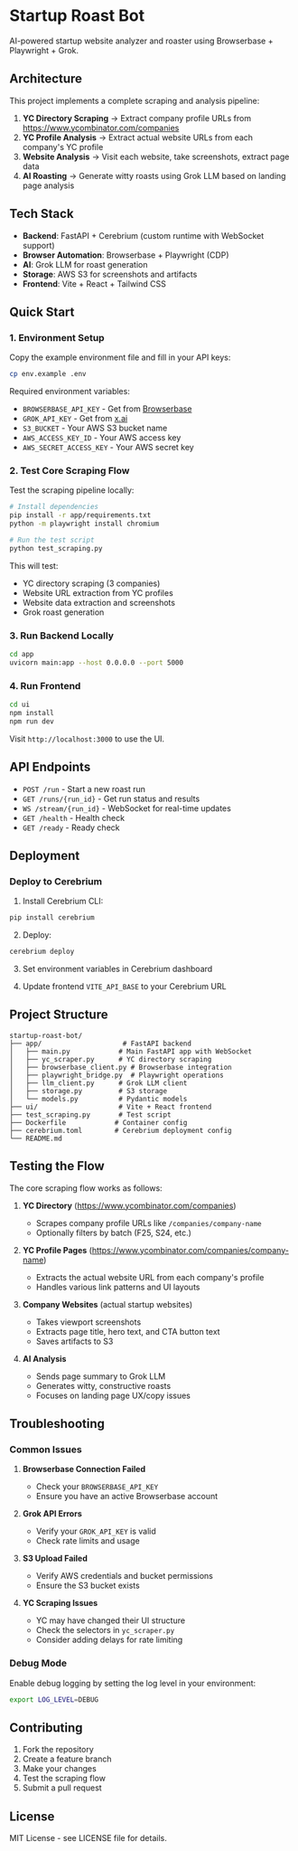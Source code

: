 # Startup Roast Bot

AI-powered startup website analyzer and roaster using Browserbase + Playwright + Grok.

## Architecture

This project implements a complete scraping and analysis pipeline:

1. **YC Directory Scraping** → Extract company profile URLs from https://www.ycombinator.com/companies
2. **YC Profile Analysis** → Extract actual website URLs from each company's YC profile  
3. **Website Analysis** → Visit each website, take screenshots, extract page data
4. **AI Roasting** → Generate witty roasts using Grok LLM based on landing page analysis

## Tech Stack

- **Backend**: FastAPI + Cerebrium (custom runtime with WebSocket support)
- **Browser Automation**: Browserbase + Playwright (CDP)
- **AI**: Grok LLM for roast generation
- **Storage**: AWS S3 for screenshots and artifacts
- **Frontend**: Vite + React + Tailwind CSS

## Quick Start

### 1. Environment Setup

Copy the example environment file and fill in your API keys:

```bash
cp env.example .env
```

Required environment variables:
- `BROWSERBASE_API_KEY` - Get from [Browserbase](https://browserbase.com)
- `GROK_API_KEY` - Get from [x.ai](https://x.ai)
- `S3_BUCKET` - Your AWS S3 bucket name
- `AWS_ACCESS_KEY_ID` - Your AWS access key
- `AWS_SECRET_ACCESS_KEY` - Your AWS secret key

### 2. Test Core Scraping Flow

Test the scraping pipeline locally:

```bash
# Install dependencies
pip install -r app/requirements.txt
python -m playwright install chromium

# Run the test script
python test_scraping.py
```

This will test:
- YC directory scraping (3 companies)
- Website URL extraction from YC profiles
- Website data extraction and screenshots
- Grok roast generation

### 3. Run Backend Locally

```bash
cd app
uvicorn main:app --host 0.0.0.0 --port 5000
```

### 4. Run Frontend

```bash
cd ui
npm install
npm run dev
```

Visit `http://localhost:3000` to use the UI.

## API Endpoints

- `POST /run` - Start a new roast run
- `GET /runs/{run_id}` - Get run status and results
- `WS /stream/{run_id}` - WebSocket for real-time updates
- `GET /health` - Health check
- `GET /ready` - Ready check

## Deployment

### Deploy to Cerebrium

1. Install Cerebrium CLI:
```bash
pip install cerebrium
```

2. Deploy:
```bash
cerebrium deploy
```

3. Set environment variables in Cerebrium dashboard

4. Update frontend `VITE_API_BASE` to your Cerebrium URL

## Project Structure

```
startup-roast-bot/
├── app/                    # FastAPI backend
│   ├── main.py            # Main FastAPI app with WebSocket
│   ├── yc_scraper.py      # YC directory scraping
│   ├── browserbase_client.py # Browserbase integration
│   ├── playwright_bridge.py  # Playwright operations
│   ├── llm_client.py      # Grok LLM client
│   ├── storage.py         # S3 storage
│   └── models.py          # Pydantic models
├── ui/                    # Vite + React frontend
├── test_scraping.py       # Test script
├── Dockerfile            # Container config
├── cerebrium.toml        # Cerebrium deployment config
└── README.md
```

## Testing the Flow

The core scraping flow works as follows:

1. **YC Directory** (https://www.ycombinator.com/companies)
   - Scrapes company profile URLs like `/companies/company-name`
   - Optionally filters by batch (F25, S24, etc.)

2. **YC Profile Pages** (https://www.ycombinator.com/companies/company-name)
   - Extracts the actual website URL from each company's profile
   - Handles various link patterns and UI layouts

3. **Company Websites** (actual startup websites)
   - Takes viewport screenshots
   - Extracts page title, hero text, and CTA button text
   - Saves artifacts to S3

4. **AI Analysis**
   - Sends page summary to Grok LLM
   - Generates witty, constructive roasts
   - Focuses on landing page UX/copy issues

## Troubleshooting

### Common Issues

1. **Browserbase Connection Failed**
   - Check your `BROWSERBASE_API_KEY`
   - Ensure you have an active Browserbase account

2. **Grok API Errors**
   - Verify your `GROK_API_KEY` is valid
   - Check rate limits and usage

3. **S3 Upload Failed**
   - Verify AWS credentials and bucket permissions
   - Ensure the S3 bucket exists

4. **YC Scraping Issues**
   - YC may have changed their UI structure
   - Check the selectors in `yc_scraper.py`
   - Consider adding delays for rate limiting

### Debug Mode

Enable debug logging by setting the log level in your environment:

```bash
export LOG_LEVEL=DEBUG
```

## Contributing

1. Fork the repository
2. Create a feature branch
3. Make your changes
4. Test the scraping flow
5. Submit a pull request

## License

MIT License - see LICENSE file for details.